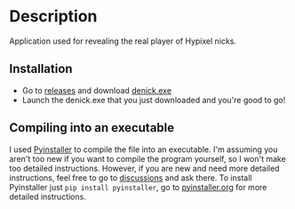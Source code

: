 # Description
Application used for revealing the real player of Hypixel nicks. 

## Installation
 - Go to [releases](https://github.com/DqrkEvil/Hypixel-Denicker/releases) and download [denick.exe](https://github.com/DqrkEvil/Hypixel-Denicker/releases/download/1.1.0/denick.exe)
 - Launch the denick.exe that you just downloaded and you're good to go!
 
 ## Compiling into an executable
 I used [Pyinstaller](https://pyinstaller.org) to compile the file into an executable.
 I'm assuming you aren't too new if you want to compile the program yourself, so I won't make too detailed instructions. However, if you are new and need more detailed instructions, feel free to go to [discussions](https://github.com/DqrkEvil/Hypixel-Denicker/discussions/) and ask there.
 To install Pyinstaller just ```pip install pyinstaller```, go to [pyinstaller.org](https://pyinstaller.org) for more detailed instructions.
